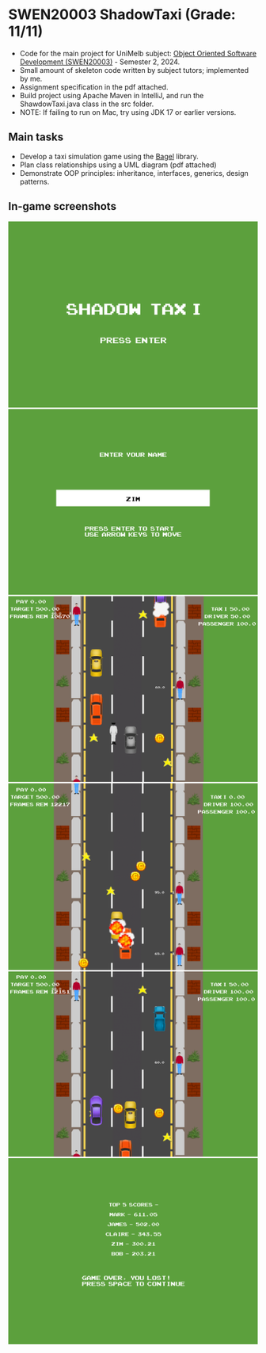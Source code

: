 # SWEN20003 ShadowTaxi (Grade: 11/11)
- Code for the main project for UniMelb subject: [Object Oriented Software Development (SWEN20003)](https://handbook.unimelb.edu.au/2024/subjects/swen20003) - Semester 2, 2024.
- Small amount of skeleton code written by subject tutors; implemented by me.
- Assignment specification in the pdf attached.
- Build project using Apache Maven in IntelliJ, and run the ShawdowTaxi.java class in the src folder.
- NOTE: If failing to run on Mac, try using JDK 17 or earlier versions.

## Main tasks
- Develop a taxi simulation game using the [Bagel](https://github.com/eleanor-em/bagel) library.
- Plan class relationships using a UML diagram (pdf attached)
- Demonstrate OOP principles: inheritance, interfaces, generics, design patterns.

## In-game screenshots
![Home Screen](./in-game-screenshots/home-screen.png)
![New Player Screen](./in-game-screenshots/new-player-screen.png)
![Gameplay Screen 1](./in-game-screenshots/gameplay-screen-1.png)
![Gameplay Screen 2](./in-game-screenshots/gameplay-screen-2.png)
![Gameplay Screen 3](./in-game-screenshots/gameplay-screen-3.png)
![Leaderboard Screen](./in-game-screenshots/leaderboard-screen.png)